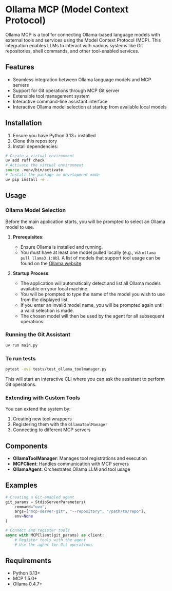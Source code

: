 # Ollama MCP (Model Context Protocol)

Ollama MCP is a tool for connecting Ollama-based language models with external tools and services using the Model Context Protocol (MCP). This integration enables LLMs to interact with various systems like Git repositories, shell commands, and other tool-enabled services.

## Features

- Seamless integration between Ollama language models and MCP servers
- Support for Git operations through MCP Git server
- Extensible tool management system
- Interactive command-line assistant interface
- Interactive Ollama model selection at startup from available local models

## Installation

1. Ensure you have Python 3.13+ installed
2. Clone this repository
3. Install dependencies:

```bash
# Create a virtual environment
uv add ruff check
# Activate the virtual environment
source .venv/bin/activate
# Install the package in development mode
uv pip install -e .
```

## Usage

### Ollama Model Selection

Before the main application starts, you will be prompted to select an Ollama model to use.

1.  **Prerequisites**:
    *   Ensure Ollama is installed and running.
    *   You must have at least one model pulled locally (e.g., via `ollama pull llama3.1:8b`). A list of models that support tool usage can be found on the [Ollama website](https://ollama.com/search?c=tools).

2.  **Startup Process**:
    *   The application will automatically detect and list all Ollama models available on your local machine.
    *   You will be prompted to type the name of the model you wish to use from the displayed list.
    *   If you enter an invalid model name, you will be prompted again until a valid selection is made.
    *   The chosen model will then be used by the agent for all subsequent operations.

### Running the Git Assistant

```bash
uv run main.py
```

### To run tests
```bash
pytest -xvs tests/test_ollama_toolmanager.py
```

This will start an interactive CLI where you can ask the assistant to perform Git operations.

### Extending with Custom Tools

You can extend the system by:

1. Creating new tool wrappers
2. Registering them with the `OllamaToolManager`
3. Connecting to different MCP servers

## Components

- **OllamaToolManager**: Manages tool registrations and execution
- **MCPClient**: Handles communication with MCP servers
- **OllamaAgent**: Orchestrates Ollama LLM and tool usage

## Examples

```python
# Creating a Git-enabled agent
git_params = StdioServerParameters(
    command="uvx",
    args=["mcp-server-git", "--repository", "/path/to/repo"],
    env=None
)

# Connect and register tools
async with MCPClient(git_params) as client:
    # Register tools with the agent
    # Use the agent for Git operations
```

## Requirements

- Python 3.13+
- MCP 1.5.0+
- Ollama 0.4.7+

